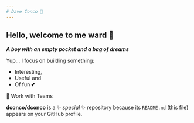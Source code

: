 ```yaml
---
# Dave Conco 💫
---
```

## Hello, welcome to me ward 👋
___A boy with an empty pocket and a bag of dreams___

Yup... I focus on building something:
- Interesting,
- Useful and 
- Of fun 💕

👫 Work with Teams


**dconco/dconco** is a ✨ _special_ ✨ repository because its `README.md` (this file) appears on your GitHub profile.
